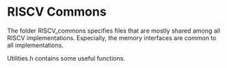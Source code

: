 # RISCV Commons

The folder RISCV_commons specifies files that are mostly shared among all RISCV implementations.
Especially, the memory interfaces are common to all implementations. 

Utilities.h contains some useful functions.  